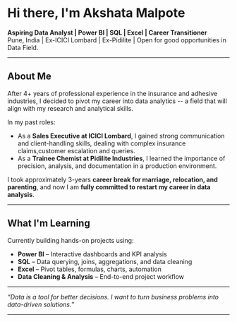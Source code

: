 # Hi there, I'm Akshata Malpote

**Aspiring Data Analyst | Power BI | SQL | Excel | Career Transitioner**  
 Pune, India | Ex-ICICI Lombard | Ex-Pidilite | Open for good opportunities in Data Field.

---

## About Me

After 4+ years of professional experience in the insurance and adhesive industries, I decided to pivot my career into data analytics -- a field that will align with my research and analytical skills.

In my past roles:
- As a **Sales Executive at ICICI Lombard**, I gained strong communication and client-handling skills, dealing with complex insurance claims,customer escalation and queries.
- As a **Trainee Chemist at Pidilite Industries**, I learned the importance of precision, analysis, and documentation in a production environment.

 I took approximately 3-years **career break for marriage, relocation, and parenting**, and now I am **fully committed to restart my career in data analysis**.

---

## What I'm Learning

Currently building hands-on projects using:

- **Power BI** – Interactive dashboards and KPI analysis  
- **SQL** – Data querying, joins, aggregations, and data cleaning  
- **Excel** – Pivot tables, formulas, charts, automation  
- **Data Cleaning & Analysis** – End-to-end project workflow  
  

---

 *“Data is a tool for better decisions. I want to turn business problems into data-driven solutions.”*

---

